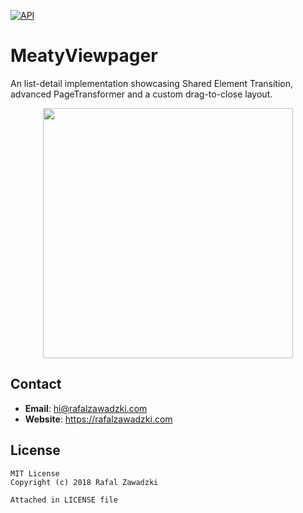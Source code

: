 [![API](https://img.shields.io/badge/API-21%2B-yellow.svg?style=flat-square)](https://android-arsenal.com/api?level=21)

# MeatyViewpager
An list-detail implementation showcasing Shared Element Transition, advanced PageTransformer and a custom drag-to-close layout.


<div style="text-align:center"><img src="https://media.giphy.com/media/33F0VqjGYDfON0IvGe/giphy.gif" height="400" /></div>

## Contact

- **Email**: hi@rafalzawadzki.com
- **Website**: https://rafalzawadzki.com

## License

    MIT License
    Copyright (c) 2018 Rafal Zawadzki
    
    Attached in LICENSE file